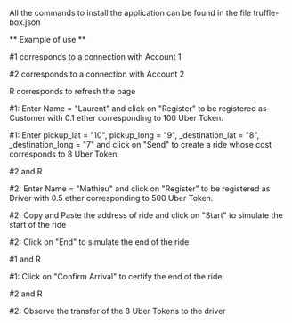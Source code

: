All the commands to install the application can be found in the file truffle-box.json

** Example of use **

#1 corresponds to a connection with Account 1

#2 corresponds to a connection with Account 2

R corresponds to refresh the page

#1: Enter Name = "Laurent" and click on "Register" to be registered as Customer with 0.1 ether corresponding to 100 Uber Token.

#1: Enter pickup_lat = "10", pickup_long = "9", _destination_lat = "8", _destination_long = "7" and click on "Send" to create a ride whose cost corresponds to 8 Uber Token.

#2 and R

#2: Enter Name = "Mathieu" and click on "Register" to be registered as Driver with 0.5 ether corresponding to 500 Uber Token.

#2: Copy and Paste the address of ride and click on "Start" to simulate the start of the ride

#2: Click on "End" to simulate the end of the ride

#1 and R

#1: Click on "Confirm Arrival" to certify the end of the ride

#2 and R

#2: Observe the transfer of the 8 Uber Tokens to the driver